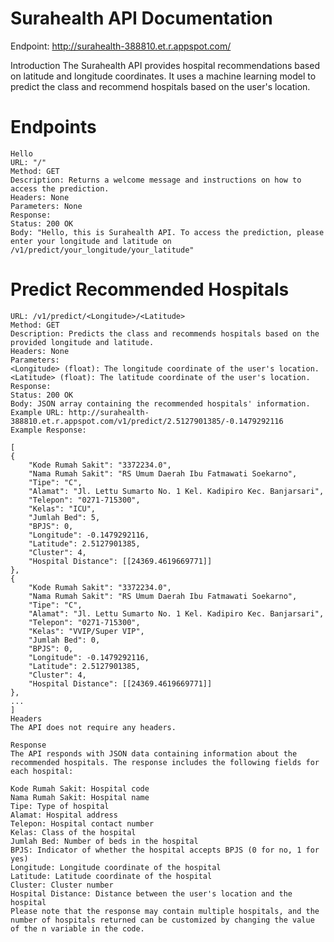 # Surahealth API Documentation

Endpoint: http://surahealth-388810.et.r.appspot.com/

Introduction
The Surahealth API provides hospital recommendations based on latitude and longitude coordinates. It uses a machine learning model to predict the class and recommend hospitals based on the user's location.

# Endpoints
	Hello
	URL: "/"
	Method: GET
	Description: Returns a welcome message and instructions on how to access the prediction.
	Headers: None
	Parameters: None
	Response:
	Status: 200 OK
	Body: "Hello, this is Surahealth API. To access the prediction, please enter your longitude and latitude on /v1/predict/your_longitude/your_latitude"
	
# Predict Recommended Hospitals
	URL: /v1/predict/<Longitude>/<Latitude>
	Method: GET
	Description: Predicts the class and recommends hospitals based on the provided longitude and latitude.
	Headers: None
	Parameters:
	<Longitude> (float): The longitude coordinate of the user's location.
	<Latitude> (float): The latitude coordinate of the user's location.
	Response:
	Status: 200 OK
	Body: JSON array containing the recommended hospitals' information.
	Example URL: http://surahealth-388810.et.r.appspot.com/v1/predict/2.5127901385/-0.1479292116
	Example Response:

	[
    {
        "Kode Rumah Sakit": "3372234.0",
        "Nama Rumah Sakit": "RS Umum Daerah Ibu Fatmawati Soekarno",
        "Tipe": "C",
        "Alamat": "Jl. Lettu Sumarto No. 1 Kel. Kadipiro Kec. Banjarsari",
        "Telepon": "0271-715300",
        "Kelas": "ICU",
        "Jumlah Bed": 5,
        "BPJS": 0,
        "Longitude": -0.1479292116,
        "Latitude": 2.5127901385,
        "Cluster": 4,
        "Hospital Distance": [[24369.4619669771]]
    },
    {
        "Kode Rumah Sakit": "3372234.0",
        "Nama Rumah Sakit": "RS Umum Daerah Ibu Fatmawati Soekarno",
        "Tipe": "C",
        "Alamat": "Jl. Lettu Sumarto No. 1 Kel. Kadipiro Kec. Banjarsari",
        "Telepon": "0271-715300",
        "Kelas": "VVIP/Super VIP",
        "Jumlah Bed": 0,
        "BPJS": 0,
        "Longitude": -0.1479292116,
        "Latitude": 2.5127901385,
        "Cluster": 4,
        "Hospital Distance": [[24369.4619669771]]
    },
    ...
	]
	Headers
	The API does not require any headers.

	Response
	The API responds with JSON data containing information about the recommended hospitals. The response includes the following fields for each hospital:

	Kode Rumah Sakit: Hospital code
	Nama Rumah Sakit: Hospital name
	Tipe: Type of hospital
	Alamat: Hospital address
	Telepon: Hospital contact number
	Kelas: Class of the hospital
	Jumlah Bed: Number of beds in the hospital
	BPJS: Indicator of whether the hospital accepts BPJS (0 for no, 1 for yes)
	Longitude: Longitude coordinate of the hospital
	Latitude: Latitude coordinate of the hospital
	Cluster: Cluster number
	Hospital Distance: Distance between the user's location and the hospital
	Please note that the response may contain multiple hospitals, and the number of hospitals returned can be customized by changing the value of the n variable in the code.
